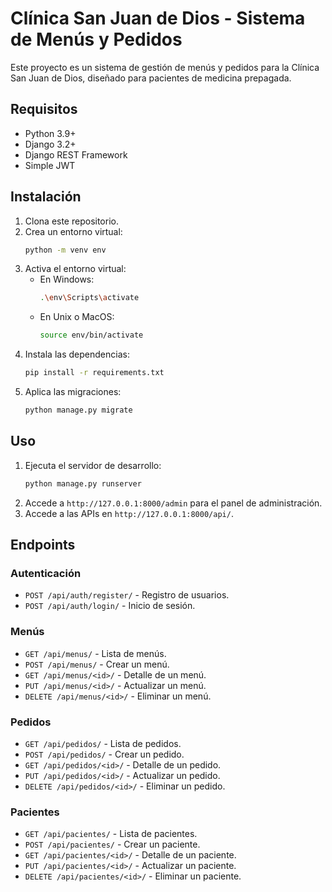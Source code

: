# Clínica San Juan de Dios - Sistema de Menús y Pedidos

Este proyecto es un sistema de gestión de menús y pedidos para la Clínica San Juan de Dios, diseñado para pacientes de medicina prepagada.

## Requisitos

- Python 3.9+
- Django 3.2+
- Django REST Framework
- Simple JWT

## Instalación

1. Clona este repositorio.
2. Crea un entorno virtual:
    ```bash
    python -m venv env
    ```
3. Activa el entorno virtual:
    - En Windows:
        ```bash
        .\env\Scripts\activate
        ```
    - En Unix o MacOS:
        ```bash
        source env/bin/activate
        ```
4. Instala las dependencias:
    ```bash
    pip install -r requirements.txt
    ```
5. Aplica las migraciones:
    ```bash
    python manage.py migrate
    ```

## Uso

1. Ejecuta el servidor de desarrollo:
    ```bash
    python manage.py runserver
    ```
2. Accede a `http://127.0.0.1:8000/admin` para el panel de administración.
3. Accede a las APIs en `http://127.0.0.1:8000/api/`.

## Endpoints

### Autenticación
- `POST /api/auth/register/` - Registro de usuarios.
- `POST /api/auth/login/` - Inicio de sesión.

### Menús
- `GET /api/menus/` - Lista de menús.
- `POST /api/menus/` - Crear un menú.
- `GET /api/menus/<id>/` - Detalle de un menú.
- `PUT /api/menus/<id>/` - Actualizar un menú.
- `DELETE /api/menus/<id>/` - Eliminar un menú.

### Pedidos
- `GET /api/pedidos/` - Lista de pedidos.
- `POST /api/pedidos/` - Crear un pedido.
- `GET /api/pedidos/<id>/` - Detalle de un pedido.
- `PUT /api/pedidos/<id>/` - Actualizar un pedido.
- `DELETE /api/pedidos/<id>/` - Eliminar un pedido.

### Pacientes
- `GET /api/pacientes/` - Lista de pacientes.
- `POST /api/pacientes/` - Crear un paciente.
- `GET /api/pacientes/<id>/` - Detalle de un paciente.
- `PUT /api/pacientes/<id>/` - Actualizar un paciente.
- `DELETE /api/pacientes/<id>/` - Eliminar un paciente.
